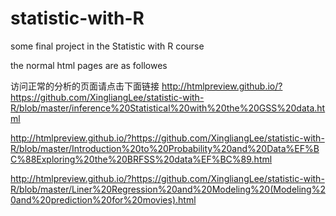 # statistic-with-R
some final project in the Statistic with R course

the normal html pages are as followes

访问正常的分析的页面请点击下面链接
http://htmlpreview.github.io/?https://github.com/XingliangLee/statistic-with-R/blob/master/inference%20Statistical%20with%20the%20GSS%20data.html

http://htmlpreview.github.io/?https://github.com/XingliangLee/statistic-with-R/blob/master/Introduction%20to%20Probability%20and%20Data%EF%BC%88Exploring%20the%20BRFSS%20data%EF%BC%89.html

http://htmlpreview.github.io/?https://github.com/XingliangLee/statistic-with-R/blob/master/Liner%20Regression%20and%20Modeling%20(Modeling%20and%20prediction%20for%20movies).html



